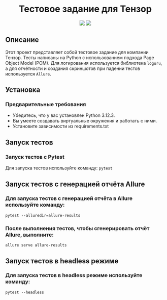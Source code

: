 <!-- Заголовок -->
<h1 align="center">
  <br>
  Тестовое задание для Тензор
  <br>
</h1>
<!-- Описание -->
<p align="center">
  <a href="https://github.com/blackcater/blackcater/raw/main/images/Hi.gif" target="_blank">
  </a>
</p>
<!-- Иконки -->
<p align="center">
  <img src="https://img.shields.io/badge/Python-3.12.3-green">
  <img src="https://img.shields.io/badge/Page Object Model-red">
</p>

## Описание

Этот проект представляет собой тестовое задание для компании Тензор. Тесты написаны на Python с использованием подхода Page Object Model (POM). Для логирования используется библиотека `loguru`, а для отчётности и создания скриншотов при падении тестов используется `Allure`.

## Установка

### Предварительные требования

- Убедитесь, что у вас установлен Python 3.12.3.
- Вы умеете создавать виртуальные окружения и работать с ними.
- Установите зависимости из requirements.txt

## Запуск тестов 

### Запуск тестов с Pytest
Для запуска тестов используйте команду: 
`pytest`

## Запуск тестов с генерацией отчёта Allure
### Для запуска тестов с генерацией отчёта в Allure используйте команду: 
`pytest --alluredir=allure-results`

### После выполнения тестов, чтобы сгенерировать отчёт Allure, выполните:
`allure serve allure-results`

## Запуск тестов в headless режиме
### Для запуска тестов в headless режиме используйте команду:
`pytest --headless`
